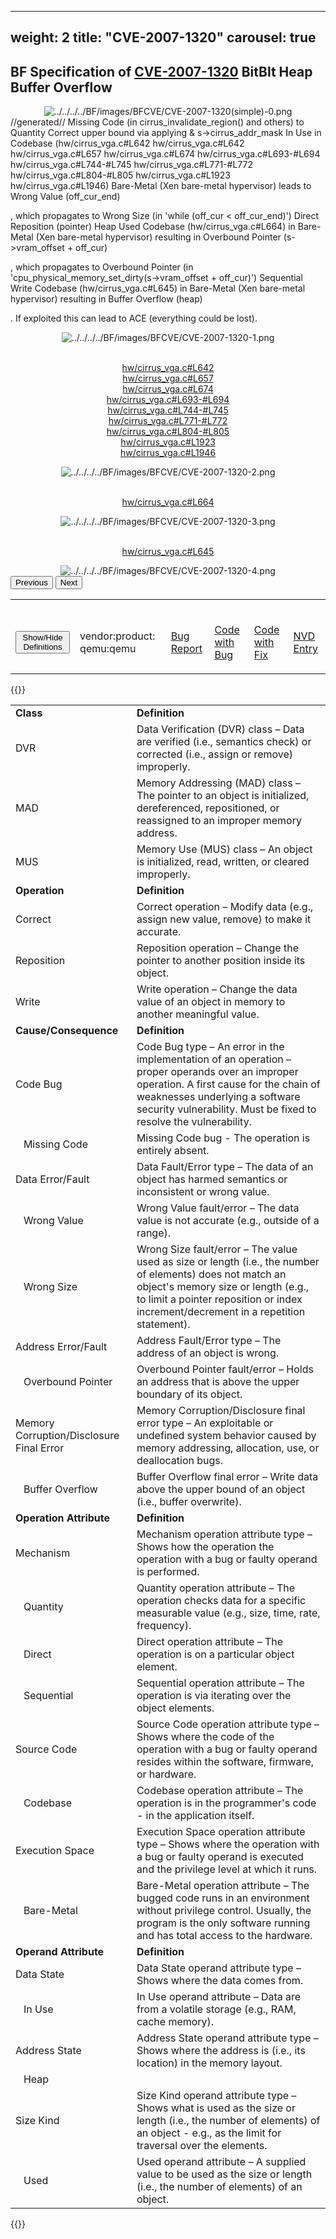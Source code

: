 
---
weight: 2
title: "CVE-2007-1320"
carousel: true
---

## BF Specification of [CVE-2007-1320](https://cve.mitre.org/cgi-bin/cvename.cgi?name=CVE-2007-1320) BitBlt Heap Buffer Overflow

<div>
<div class="row">
<div class="col-5">
<div>
<div style="text-align:center">
<img src="../../../../BF/images/BFCVE/CVE-2007-1320(simple)-0.png" alt="../../../../BF/images/BFCVE/CVE-2007-1320(simple)-0.png"/> 
		</div>
</div>

</div>
<div class="col">
<div class="row">
<div >
//generated//
Missing Code (in cirrus_invalidate_region() and others) to Quantity Correct upper bound via applying & s->cirrus_addr_mask In Use in Codebase (hw/cirrus_vga.c#L642
hw/cirrus_vga.c#L642
hw/cirrus_vga.c#L657
hw/cirrus_vga.c#L674
hw/cirrus_vga.c#L693-#L694
hw/cirrus_vga.c#L744-#L745
hw/cirrus_vga.c#L771-#L772
hw/cirrus_vga.c#L804-#L805
hw/cirrus_vga.c#L1923
hw/cirrus_vga.c#L1946) Bare-Metal (Xen bare-metal hypervisor) leads to Wrong Value (off_cur_end) 

, which propagates to Wrong Size (in 'while (off_cur < off_cur_end)') Direct Reposition (pointer) Heap Used Codebase (hw/cirrus_vga.c#L664) in Bare-Metal (Xen bare-metal hypervisor) resulting in Overbound Pointer (s->vram_offset + off_cur) 

, which propagates to Overbound Pointer (in  'cpu_physical_memory_set_dirty(s->vram_offset + off_cur)') Sequential Write Codebase (hw/cirrus_vga.c#L645) in Bare-Metal (Xen bare-metal hypervisor) resulting in Buffer Overflow (heap) 

. If exploited this can lead to ACE (everything could be lost).
</div>
</div>

<div class ="row">
<div>
<div id="carouselControls" class="carousel slide" data-interval="false" data-wrap="false">
<div class="carousel-inner">

<div class="carousel-item active" style="text-align:center">
				
<img src="../../../../BF/images/BFCVE/CVE-2007-1320-1.png" alt="../../../../BF/images/BFCVE/CVE-2007-1320-1.png"/> 
<td>

<br/>[hw/cirrus_vga.c#L642](https://github.com/rarnu/QEMU-s5l89xx-port/commit/b2eb849d4b1fdb6f35d5c46958c7f703cf64cfef#diff-770cc4137e9afc7b8f2d3f16028c920ae2e674106ee89824871643bfa58f777dL642)
<br/>[hw/cirrus_vga.c#L657](https://github.com/rarnu/QEMU-s5l89xx-port/commit/b2eb849d4b1fdb6f35d5c46958c7f703cf64cfef#diff-770cc4137e9afc7b8f2d3f16028c920ae2e674106ee89824871643bfa58f777dL657)
<br/>[hw/cirrus_vga.c#L674](https://github.com/rarnu/QEMU-s5l89xx-port/commit/b2eb849d4b1fdb6f35d5c46958c7f703cf64cfef#diff-770cc4137e9afc7b8f2d3f16028c920ae2e674106ee89824871643bfa58f777dL674)
<br/>[hw/cirrus_vga.c#L693-#L694](https://github.com/rarnu/QEMU-s5l89xx-port/commit/b2eb849d4b1fdb6f35d5c46958c7f703cf64cfef#diff-770cc4137e9afc7b8f2d3f16028c920ae2e674106ee89824871643bfa58f777dL693-L694)
<br/>[hw/cirrus_vga.c#L744-#L745](https://github.com/rarnu/QEMU-s5l89xx-port/commit/b2eb849d4b1fdb6f35d5c46958c7f703cf64cfef#diff-770cc4137e9afc7b8f2d3f16028c920ae2e674106ee89824871643bfa58f777dL744-L745)
<br/>[hw/cirrus_vga.c#L771-#L772](https://github.com/rarnu/QEMU-s5l89xx-port/commit/b2eb849d4b1fdb6f35d5c46958c7f703cf64cfef#diff-770cc4137e9afc7b8f2d3f16028c920ae2e674106ee89824871643bfa58f777dL771-L772)
<br/>[hw/cirrus_vga.c#L804-#L805](https://github.com/rarnu/QEMU-s5l89xx-port/commit/b2eb849d4b1fdb6f35d5c46958c7f703cf64cfef#diff-770cc4137e9afc7b8f2d3f16028c920ae2e674106ee89824871643bfa58f777dL804-L805)
<br/>[hw/cirrus_vga.c#L1923](https://github.com/rarnu/QEMU-s5l89xx-port/commit/b2eb849d4b1fdb6f35d5c46958c7f703cf64cfef#diff-770cc4137e9afc7b8f2d3f16028c920ae2e674106ee89824871643bfa58f777dL1923)
<br/>[hw/cirrus_vga.c#L1946](https://github.com/rarnu/QEMU-s5l89xx-port/commit/b2eb849d4b1fdb6f35d5c46958c7f703cf64cfef#diff-770cc4137e9afc7b8f2d3f16028c920ae2e674106ee89824871643bfa58f777dL1946)
</td>
			
</div>
			
<div class="carousel-item" style="text-align:center">
				
<img src="../../../../BF/images/BFCVE/CVE-2007-1320-2.png" alt="../../../../BF/images/BFCVE/CVE-2007-1320-2.png"/> 
<td>

<br/>[hw/cirrus_vga.c#L664](https://github.com/rarnu/QEMU-s5l89xx-port/commit/b2eb849d4b1fdb6f35d5c46958c7f703cf64cfef#diff-770cc4137e9afc7b8f2d3f16028c920ae2e674106ee89824871643bfa58f777dL644)
</td>
			
</div>
			
<div class="carousel-item" style="text-align:center">
				
<img src="../../../../BF/images/BFCVE/CVE-2007-1320-3.png" alt="../../../../BF/images/BFCVE/CVE-2007-1320-3.png"/> 
<td>

<br/>[hw/cirrus_vga.c#L645](https://github.com/rarnu/QEMU-s5l89xx-port/commit/b2eb849d4b1fdb6f35d5c46958c7f703cf64cfef#diff-770cc4137e9afc7b8f2d3f16028c920ae2e674106ee89824871643bfa58f777dL645)
</td>
			
</div>
			
<div class="carousel-item" style="text-align:center">
				
<img src="../../../../BF/images/BFCVE/CVE-2007-1320-4.png" alt="../../../../BF/images/BFCVE/CVE-2007-1320-4.png"/> 
</div>
			
</div>
<button class="carousel-control-prev" type="button" data-bs-target="#carouselControls" data-bs-slide="prev">
<span class="carousel-control-prev-icon" aria-hidden="true"></span>
<span class="visually-hidden">Previous</span>
</button>
<button class="carousel-control-next" type="button" data-bs-target="#carouselControls" data-bs-slide="next">
<span class="carousel-control-next-icon" aria-hidden="true"></span>
<span class="visually-hidden">Next</span>
</button>
</div>
</div>
</div>
</div>
</div>
</div>

<table>
<tr>
<td>

<br/><button class="btn btn-secondary" type="button" data-bs-toggle="collapse" data-bs-target="#collapseTable" aria-expanded="false" aria-controls="collapseTable">Show/Hide Definitions</button>
</td><td>

<br/>vendor:product: qemu:qemu
</td><td>

<br/>[Bug Report](https://lists.opensuse.org/archives/list/security-announce@lists.opensuse.org/message/4523S5QJR2GSDHZAA3ER67FQM6U7VH5R/)
</td><td>

<br/>[Code with Bug](https://github.com/rarnu/QEMU-s5l89xx-port/commit/b2eb849d4b1fdb6f35d5c46958c7f703cf64cfef#diff-770cc4137e9afc7b8f2d3f16028c920ae2e674106ee89824871643bfa58f777)
</td><td>

<br/>[Code with Fix](https://github.com/rarnu/QEMU-s5l89xx-port/commit/b2eb849d4b1fdb6f35d5c46958c7f703cf64cfef#diff-770cc4137e9afc7b8f2d3f16028c920ae2e674106ee89824871643bfa58f777)
</td><td>

<br/>[NVD Entry](https://nvd.nist.gov/vuln/detail/CVE-2007-1320)
</td>
</tr>
</table>

{{<rawhtml>}}
<div class="collapse" id="collapseTable">
<table>
		<tr>
		<td>
				<strong>Class</strong>
			</td>
	<td>
				<strong>Definition</strong>
			</td>
	</tr>
	<tr>
		<td>DVR</td>
	<td>Data Verification (DVR) class – Data are verified (i.e., semantics check) or corrected (i.e., assign or remove) improperly.</td>
	</tr>
	<tr>
		<td>MAD</td>
	<td>Memory Addressing (MAD) class – The pointer to an object is initialized, dereferenced, repositioned, or reassigned to an improper memory address.</td>
	</tr>
	<tr>
		<td>MUS</td>
	<td>Memory Use (MUS) class – An object is initialized, read, written, or cleared improperly.</td>
	</tr>
	<tr>
		<td>
				<strong>Operation</strong>
			</td>
	<td>
				<strong>Definition</strong>
			</td>
	</tr>
	<tr>
		<td>Correct</td>
	<td>Correct operation – Modify data (e.g., assign new value, remove) to make it accurate.</td>
	</tr>
	<tr>
		<td>Reposition</td>
	<td>Reposition operation – Change the pointer to another position inside its object.</td>
	</tr>
	<tr>
		<td>Write</td>
	<td>Write operation – Change the data value of an object in memory to another meaningful value.</td>
	</tr>
	<tr>
		<td>
				<strong>Cause/Consequence</strong>
			</td>
	<td>
				<strong>Definition</strong>
			</td>
	</tr>
	<tr>
		<td>Code Bug</td>
	<td>Code Bug type – An error in the implementation of an operation – proper operands over an improper operation. A first cause for the chain of weaknesses underlying a software security vulnerability. Must be fixed to resolve the vulnerability.</td>
	</tr>
	<tr>
		<td>   Missing Code</td>
	<td>Missing Code bug - The operation is entirely absent.</td>
	</tr>
	<tr>
		<td>Data Error/Fault</td>
	<td>Data Fault/Error type – The data of an object has harmed semantics or inconsistent or wrong value.</td>
	</tr>
	<tr>
		<td>   Wrong Value</td>
	<td>Wrong Value fault/error – The data value is not accurate (e.g., outside of a range).</td>
	</tr>
	<tr>
		<td>   Wrong Size</td>
	<td>Wrong Size fault/error – The value used as size or length (i.e., the number of elements) does not match an object's memory size or length (e.g., to limit a pointer reposition or index increment/decrement in a repetition statement).</td>
	</tr>
	<tr>
		<td>Address Error/Fault</td>
	<td>Address Fault/Error type – The address of an object is wrong.</td>
	</tr>
	<tr>
		<td>   Overbound Pointer</td>
	<td>Overbound Pointer fault/error – Holds an address that is above the upper boundary of its object.</td>
	</tr>
	<tr>
		<td>Memory Corruption/Disclosure Final Error</td>
	<td>Memory Corruption/Disclosure final error type – An exploitable or undefined system behavior caused by memory addressing, allocation, use, or deallocation bugs.</td>
	</tr>
	<tr>
		<td>   Buffer Overflow</td>
	<td>Buffer Overflow final error – Write data above the upper bound of an object (i.e., buffer overwrite).</td>
	</tr>
	<tr>
		<td>
				<strong>Operation Attribute</strong>
			</td>
	<td>
				<strong>Definition</strong>
			</td>
	</tr>
	<tr>
		<td>Mechanism</td>
	<td>Mechanism operation attribute type – Shows how the operation the operation with a bug or faulty operand is performed.</td>
	</tr>
	<tr>
		<td>   Quantity</td>
	<td>Quantity operation attribute – The operation checks data for a specific measurable value (e.g., size, time, rate, frequency).</td>
	</tr>
	<tr>
		<td>   Direct</td>
	<td>Direct operation attribute – The operation is on a particular object element.</td>
	</tr>
	<tr>
		<td>   Sequential</td>
	<td>Sequential operation attribute – The operation is via iterating over the object elements.</td>
	</tr>
	<tr>
		<td>Source Code</td>
	<td>Source Code operation attribute type – Shows where the code of the operation with a bug or faulty operand resides within the software, firmware, or hardware.</td>
	</tr>
	<tr>
		<td>   Codebase</td>
	<td>Codebase operation attribute – The operation is in the programmer's code - in the application itself.</td>
	</tr>
	<tr>
		<td>Execution Space</td>
	<td>Execution Space operation attribute type – Shows where the operation with a bug or faulty operand is executed and the privilege level at which it runs.</td>
	</tr>
	<tr>
		<td>   Bare-Metal</td>
	<td>Bare-Metal operation attribute – The bugged code runs in an environment without privilege control. Usually, the program is the only software running and has total access to the hardware.</td>
	</tr>
	<tr>
		<td>
				<strong>Operand Attribute</strong>
			</td>
	<td>
				<strong>Definition</strong>
			</td>
	</tr>
	<tr>
		<td>Data State</td>
	<td>Data State operand attribute type – Shows where the data comes from.</td>
	</tr>
	<tr>
		<td>   In Use</td>
	<td>In Use operand attribute – Data are from a volatile storage (e.g., RAM, cache memory).</td>
	</tr>
	<tr>
		<td>Address State</td>
	<td>Address State operand attribute type – Shows where the address is (i.e., its location) in the memory layout.</td>
	</tr>
	<tr>
		<td>   Heap</td>
	<td></td>
	</tr>
	<tr>
		<td>Size Kind</td>
	<td>Size Kind operand attribute type – Shows what is used as the size or length (i.e., the number of elements) of an object - e.g., as the limit for traversal over the elements.</td>
	</tr>
	<tr>
		<td>   Used</td>
	<td>Used operand attribute – A supplied value to be used as the size or length (i.e., the number of elements) of an object.</td>
	</tr>
	
</table>
</div>
{{</rawhtml>}}
	